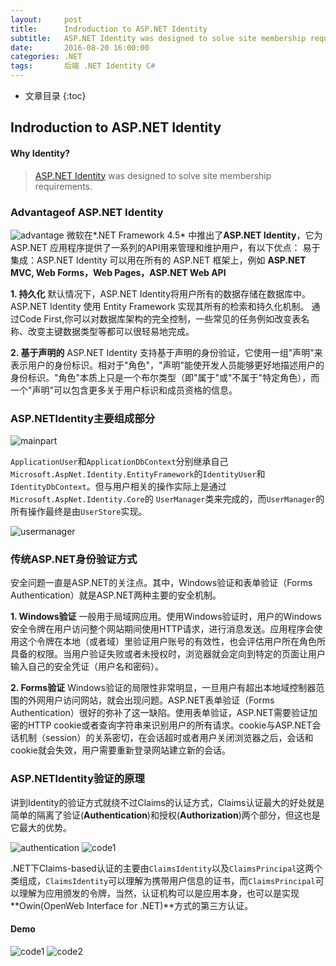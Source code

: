 ```yaml
---
layout:     post
title:      Indroduction to ASP.NET Identity
subtitle:   ASP.NET Identity was designed to solve site membership requirements.
date:       2016-08-20 16:00:00
categories: .NET
tags:       后端 .NET Identity C#
---
```


* 文章目录
{:toc}

## Indroduction to ASP.NET Identity

#### Why Identity?

> [ASP.NET Identity](http://www.asp.net/identity) was designed to solve site membership requirements.


 
### Advantageof ASP.NET Identity
![advantage](http://oc26wuqdw.bkt.clouddn.com/blog/identityadvantage.jpg)
微软在*.NET Framework 4.5* 中推出了**ASP.NET Identity**，它为ASP.NET 应用程序提供了一系列的API用来管理和维护用户，有以下优点：
易于集成：ASP.NET Identity 可以用在所有的 ASP.NET 框架上，例如 **ASP.NET MVC, Web Forms，Web Pages，ASP.NET Web API**

**1. 持久化**
默认情况下，ASP.NET Identity将用户所有的数据存储在数据库中。ASP.NET Identity 使用 Entity Framework 实现其所有的检索和持久化机制。
通过Code First,你可以对数据库架构的完全控制，一些常见的任务例如改变表名称、改变主键数据类型等都可以很轻易地完成。

**2. 基于声明的**
ASP.NET Identity 支持基于声明的身份验证，它使用一组"声明"来表示用户的身份标识。相对于"角色"，"声明"能使开发人员能够更好地描述用户的身份标识。"角色"本质上只是一个布尔类型（即"属于"或"不属于"特定角色），而一个"声明"可以包含更多关于用户标识和成员资格的信息。
 
### ASP.NETIdentity主要组成部分

 ![mainpart](http://oc26wuqdw.bkt.clouddn.com/blog/identitymainpart.jpg)
 
`ApplicationUser`和`ApplicationDbContext`分别继承自己`Microsoft.AspNet.Identity.EntityFramework`的`IdentityUser`和`IdentityDbContext`。但与用户相关的操作实际上是通过`Microsoft.AspNet.Identity.Core`的 `UserManager`类来完成的，而`UserManager`的所有操作最终是由`UserStore`实现。

 ![usermanager](http://oc26wuqdw.bkt.clouddn.com/blog/identityusermanager.jpg)
 
### 传统ASP.NET身份验证方式
安全问题一直是ASP.NET的关注点。其中，Windows验证和表单验证（Forms Authentication）就是ASP.NET两种主要的安全机制。
 
**1. Windows验证**
一般用于局域网应用。使用Windows验证时，用户的Windows安全令牌在用户访问整个网站期间使用HTTP请求，进行消息发送。应用程序会使用这个令牌在本地（或者域）里验证用户账号的有效性，也会评估用户所在角色所具备的权限。当用户验证失败或者未授权时，浏览器就会定向到特定的页面让用户输入自己的安全凭证（用户名和密码）。
 
**2. Forms验证**
Windows验证的局限性非常明显，一旦用户有超出本地域控制器范围的外网用户访问网站，就会出现问题。ASP.NET表单验证（Forms Authentication）很好的弥补了这一缺陷。使用表单验证，ASP.NET需要验证加密的HTTP cookie或者查询字符串来识别用户的所有请求。cookie与ASP.NET会话机制（session）的关系密切，在会话超时或者用户关闭浏览器之后，会话和cookie就会失效，用户需要重新登录网站建立新的会话。
 
 
### ASP.NETIdentity验证的原理
讲到Identity的验证方式就绕不过Claims的认证方式，Claims认证最大的好处就是简单的隔离了验证(**Authentication**)和授权(**Authorization**)两个部分，但这也是它最大的优势。

![authentication](http://oc26wuqdw.bkt.clouddn.com/blog/identityauthentication.jpg)
![code1](http://oc26wuqdw.bkt.clouddn.com/blog/identityauthentication_validate.jpg)

.NET下Claims-based认证的主要由`ClaimsIdentity`以及`ClaimsPrincipal`这两个类组成，`ClaimsIdentity`可以理解为携带用户信息的证书，而`ClaimsPrincipal`可以理解为应用颁发的令牌，当然，认证机构可以是应用本身，也可以是实现**Owin(OpenWeb Interface for .NET)**方式的第三方认证。

#### Demo
![code1](http://oc26wuqdw.bkt.clouddn.com/blog/identitycode1.jpg)
![code2](http://oc26wuqdw.bkt.clouddn.com/blog/identitycode2.jpg)



